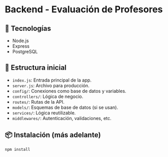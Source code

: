 # Backend - Evaluación de Profesores

## 🔧 Tecnologías
- Node.js
- Express
- PostgreSQL

## 🚀 Estructura inicial

- `index.js`: Entrada principal de la app.
- `server.js`: Archivo para producción.
- `config/`: Conexiones como base de datos y variables.
- `controllers/`: Lógica de negocio.
- `routes/`: Rutas de la API.
- `models/`: Esquemas de base de datos (si se usan).
- `services/`: Lógica reutilizable.
- `middlewares/`: Autenticación, validaciones, etc.

## 📦 Instalación (más adelante)
```bash
npm install
